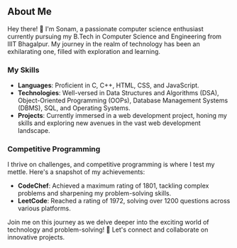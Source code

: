 ## About Me

Hey there! 👋 I'm Sonam, a passionate computer science enthusiast currently pursuing my B.Tech in Computer Science and Engineering from IIIT Bhagalpur. My journey in the realm of technology has been an exhilarating one, filled with exploration and learning. 

### My Skills
- **Languages**: Proficient in C, C++, HTML, CSS, and JavaScript.
- **Technologies**: Well-versed in Data Structures and Algorithms (DSA), Object-Oriented Programming (OOPs), Database Management Systems (DBMS), SQL, and Operating Systems.
- **Projects**: Currently immersed in a web development project, honing my skills and exploring new avenues in the vast web development landscape.

### Competitive Programming
I thrive on challenges, and competitive programming is where I test my mettle. Here's a snapshot of my achievements:
- **CodeChef**: Achieved a maximum rating of 1801, tackling complex problems and sharpening my problem-solving skills.
- **LeetCode**: Reached a rating of 1972, solving over 1200 questions across various platforms.

Join me on this journey as we delve deeper into the exciting world of technology and problem-solving! 🚀 Let's connect and collaborate on innovative projects.
